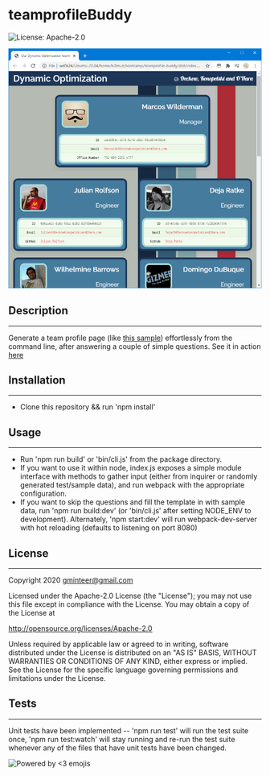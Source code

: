 # teamprofileBuddy

![License: Apache-2.0](https://img.shields.io/badge/license-Apache%202.0-green.svg)

![](docs/assets/screenshot.png)

## Description

---

Generate a team profile page (like [this sample](docs/sample/index.html)) effortlessly from the command line, after answering a couple of simple questions. See it in action [here](https://youtu.be/dTPfas1c91c)

## Installation

---

- Clone this repository && run 'npm install'

## Usage

---

- Run 'npm run build' or 'bin/cli.js' from the package directory.
- If you want to use it within node, index.js exposes a simple module interface with methods to gather input (either from inquirer or randomly generated test/sample data), and run webpack with the appropriate configuration.
- If you want to skip the questions and fill the template in with sample data, run 'npm run build:dev' (or 'bin/cli.js' after setting NODE_ENV to development). Alternately, 'npm start:dev' will run webpack-dev-server with hot reloading (defaults to listening on port 8080)

## License

---

Copyright 2020 gminteer@gmail.com

Licensed under the Apache-2.0 License (the "License");
you may not use this file except in compliance with the License.
You may obtain a copy of the License at

<http://opensource.org/licenses/Apache-2.0>

Unless required by applicable law or agreed to in writing, software
distributed under the License is distributed on an "AS IS" BASIS,
WITHOUT WARRANTIES OR CONDITIONS OF ANY KIND, either express or implied.
See the License for the specific language governing permissions and
limitations under the License.

## Tests

---

Unit tests have been implemented -- 'npm run test' will run the test suite once, 'npm run test:watch' will stay running and re-run the test suite whenever any of the files that have unit tests have been changed.

![Powered by <3 emojis](https://img.shields.io/badge/made%20with-%F0%9F%92%96-lightgrey.svg)
